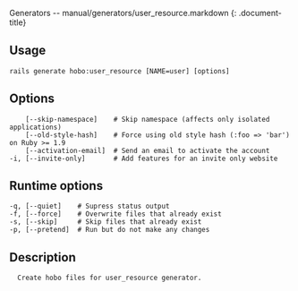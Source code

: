 Generators -- manual/generators/user\_resource.markdown
{: .document-title}


## Usage

    

    rails generate hobo:user_resource [NAME=user] [options]


## Options

    

        [--skip-namespace]    # Skip namespace (affects only isolated applications)
        [--old-style-hash]    # Force using old style hash (:foo => 'bar') on Ruby >= 1.9
        [--activation-email]  # Send an email to activate the account
    -i, [--invite-only]       # Add features for an invite only website


## Runtime options

    

    -q, [--quiet]    # Supress status output
    -f, [--force]    # Overwrite files that already exist
    -s, [--skip]     # Skip files that already exist
    -p, [--pretend]  # Run but do not make any changes


## Description

    

      Create hobo files for user_resource generator.
